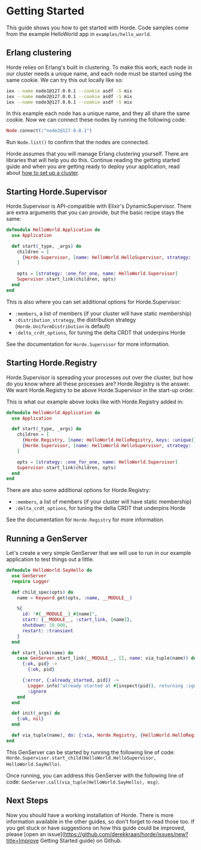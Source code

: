 # Getting Started

This guide shows you how to get started with Horde. Code samples come from the example HelloWorld app in `examples/hello_world`.

## Erlang clustering

Horde relies on Erlang's built in clustering. To make this work, each node in our cluster needs a unique name, and each node must be started using the same cookie. We can try this out locally like so:

```bash
iex --name node1@127.0.0.1 --cookie asdf -S mix
iex --name node2@127.0.0.1 --cookie asdf -S mix
iex --name node3@127.0.0.1 --cookie asdf -S mix
```

In this example each node has a unique name, and they all share the same cookie. Now we can connect these nodes by running the following code:

```elixir
Node.connect(:"node2@127.0.0.1")
```

Run `Node.list()` to confirm that the nodes are connected.

Horde assumes that you will manage Erlang clustering yourself. There are libraries that will help you do this. Continue reading the getting started guide and when you are getting ready to deploy your application, read about [how to set up a cluster](libcluster.html).

## Starting Horde.Supervisor

Horde.Supervisor is API-compatible with Elixir's DynamicSupervisor. There are extra arguments that you can provide, but the basic recipe stays the same:

```elixir
defmodule HelloWorld.Application do
  use Application

  def start(_type, _args) do
    children = [
      {Horde.Supervisor, [name: HelloWorld.HelloSupervisor, strategy: :one_for_one]},
    ]

    opts = [strategy: :one_for_one, name: HelloWorld.Supervisor]
    Supervisor.start_link(children, opts)
  end
end
```

This is also where you can set additional options for Horde.Supervisor:
- `:members`, a list of members (if your cluster will have static membership)
- `:distribution_strategy`, the distribution strategy (`Horde.UniformDistribution` is default)
- `:delta_crdt_options`, for tuning the delta CRDT that underpins Horde

See the documentation for `Horde.Supervisor` for more information.

## Starting Horde.Registry

Horde.Supervisor is spreading your processes out over the cluster, but how do you know where all these processes are? Horde.Registry is the answer. We want Horde.Registry to be above Horde.Supervisor in the start-up order. 

This is what our example above looks like with Horde.Registry added in:

```elixir
defmodule HelloWorld.Application do
  use Application

  def start(_type, _args) do
    children = [
      {Horde.Registry, [name: HelloWorld.HelloRegistry, keys: :unique]},
      {Horde.Supervisor, [name: HelloWorld.HelloSupervisor, strategy: :one_for_one]},
    ]

    opts = [strategy: :one_for_one, name: HelloWorld.Supervisor]
    Supervisor.start_link(children, opts)
  end
end
```

There are also some additional options for Horde.Registry:
- `:members`, a list of members (if your cluster will have static membership)
- `:delta_crdt_options`, for tuning the delta CRDT that underpins Horde

See the documentation for `Horde.Registry` for more information.

## Running a GenServer

Let's create a very simple GenServer that we will use to run in our example application to test things out a little.

```elixir
defmodule HelloWorld.SayHello do
  use GenServer
  require Logger

  def child_spec(opts) do
    name = Keyword.get(opts, :name, __MODULE__)

    %{
      id: "#{__MODULE__}_#{name}",
      start: {__MODULE__, :start_link, [name]},
      shutdown: 10_000,
      restart: :transient
    }
  end

  def start_link(name) do
    case GenServer.start_link(__MODULE__, [], name: via_tuple(name)) do
      {:ok, pid} ->
        {:ok, pid}

      {:error, {:already_started, pid}} ->
        Logger.info("already started at #{inspect(pid)}, returning :ignore")
        :ignore
    end
  end

  def init(_args) do
    {:ok, nil}
  end

  def via_tuple(name), do: {:via, Horde.Registry, {HelloWorld.HelloRegistry, name}}
end
```

This GenServer can be started by running the following line of code: `Horde.Supervisor.start_child(HelloWorld.HelloSupervisor, HelloWorld.SayHello)`.

Once running, you can address this GenServer with the following line of code: `GenServer.call(via_tuple(HelloWorld.SayHello), msg)`.

## Next Steps

Now you should have a working installation of Horde. There is more information available in the other guides, so don't forget to read those too. If you get stuck or have suggestions on how this guide could be improved, please [open an issue](https://github.com/derekkraan/horde/issues/new?title=Improve Getting Started guide) on Github.
